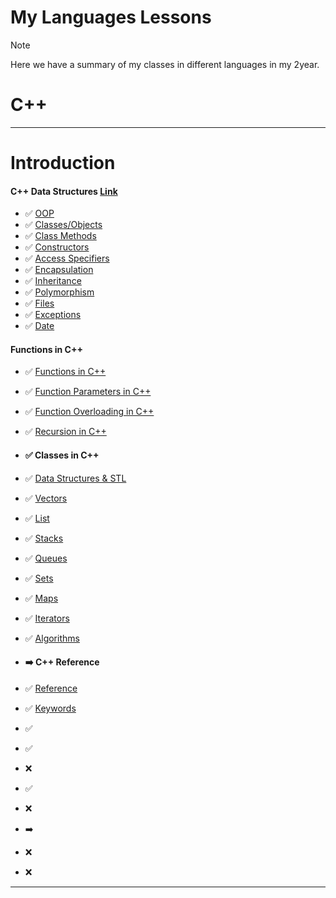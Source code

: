 # My Languages Lessons

> [!NOTE]
> Here we have a summary of my classes in different languages in my 2year.

# C++


-----------------------------------------------------------------------------------------------------------------------------------------------------------------
# Introduction

#### C++ Data Structures [Link](https://www.w3schools.com/cpp/)
- ✅ [OOP](#)
- ✅ [Classes/Objects](#)
- ✅ [Class Methods](#)
- ✅ [Constructors](#)
- ✅ [Access Specifiers](#)
- ✅ [Encapsulation](#)
- ✅ [Inheritance](#)
- ✅ [Polymorphism](#)
- ✅ [Files](#)
- ✅ [Exceptions](#)
- ✅ [Date](#)

#### Functions  in C++
- ✅ [Functions in C++](#)
- ✅ [Function Parameters in C++](#)
- ✅ [Function Overloading in C++](#)
- ✅ [Recursion in C++](#)

- #### ✅ Classes in C++
- ✅ [Data Structures & STL](#)
- ✅ [Vectors](#)
- ✅ [List](#)
- ✅ [Stacks](#)
- ✅ [Queues](#)
- ✅ [Sets](#)
- ✅ [Maps](#)
- ✅ [Iterators](#)
- ✅ [Algorithms](#)

- #### ➡️ C++ Reference
- ✅ [Reference](#)
- ✅ [Keywords](#)
- ✅ [<iostream>](#)
- ✅ [<fstream>](#)
- ❌ [<cmath>](#)
- ✅ [<string>](#)
- ❌ [<cstring>](#)
- ➡️ [<ctime>](#)
- ❌ [<vector>](#)
- ❌ [<algorithm>](#)
---------------------------------------------------------------------------------------------------------------------------------------------------------------
